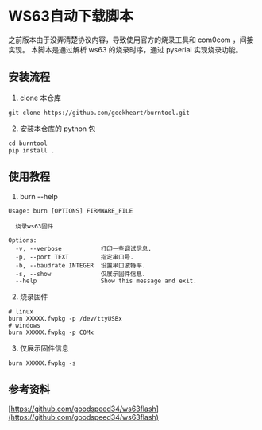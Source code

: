# WS63自动下载脚本

之前版本由于没弄清楚协议内容，导致使用官方的烧录工具和 com0com ，间接实现。
本脚本是通过解析 ws63 的烧录时序，通过 pyserial 实现烧录功能。

## 安装流程

1. clone 本仓库
```shell
git clone https://github.com/geekheart/burntool.git
```

2. 安装本仓库的 python 包
```shell
cd burntool
pip install .
```

## 使用教程

1. burn --help
```shell
Usage: burn [OPTIONS] FIRMWARE_FILE

  烧录ws63固件

Options:
  -v, --verbose           打印一些调试信息.
  -p, --port TEXT         指定串口号.
  -b, --baudrate INTEGER  设置串口波特率.
  -s, --show              仅展示固件信息.
  --help                  Show this message and exit.
```

2. 烧录固件 

```shell
# linux
burn XXXXX.fwpkg -p /dev/ttyUSBx
# windows
burn XXXXX.fwpkg -p COMx
```

3. 仅展示固件信息
```shell
burn XXXXX.fwpkg -s
```

## 参考资料

[https://github.com/goodspeed34/ws63flash](https://github.com/goodspeed34/ws63flash)
